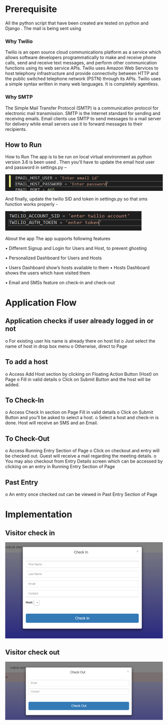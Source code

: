 # Prerequisite

All the python script that have been created are tested on python and Django . The mail is being sent using 



### Why Twilio

Twilio is an open source cloud communications platform as a service which allows software developers programmatically to make and receive phone calls, send and receive text messages, and perform other communication functions using its web service APIs. Twilio uses Amazon Web Services to host telephony infrastructure and provide connectivity between HTTP and the public switched telephone network (PSTN) through its APIs. Twilio uses a simple syntax written in many web languages. It is completely agentless. 

### Why SMTP

The Simple Mail Transfer Protocol (SMTP) is a communication protocol for electronic mail transmission. SMTP is the Internet standard for sending and receiving emails. Email clients use SMTP to send messages to a mail server for delivery while email servers use it to forward messages to their recipients. 


## How to Run

How to Run
The app is to be run on local virtual environment as python version 3.6 is been used .
Then you'll have to update the email host user and password in settings.py –

![Alt text](https://github.com/Tiwari1999/Innovaccer-summer-intern/blob/master/sample_images/EMAIL.png)
 
And finally, update the twilio SID and token in settings.py so that sms function works properly -

![Alt text](https://github.com/Tiwari1999/Innovaccer-summer-intern/blob/master/sample_images/Twillio.png)
 


About the app
The app supports following features

•	Different Signup and Login for Users and Host, to prevent ghosting

•	Personalized Dashboard for Users and Hosts

•	Users Dashboard show’s hosts available to them 
•	Hosts Dashboard shows the users which have visited them

•	Email and SMSs feature on check-in and check-out



# Application Flow
## Application checks if user already logged in or not

o	For existing user his name is already there on host list 
o	Just select the name of host in drop box menu
o	Otherwise, direct to Page
## To add a host

o	Access Add Host section by clicking on Floating Action Button (Host) on Page
o	Fill in valid details
o	Click on Submit Button and the host will be added.
## To Check-In

o	Access Check In section on Page Fill in valid details
o	Click on Submit Button and you'll be asked to select a host.
o	Select a host and check-in is done. Host will receive an SMS and an Email.
## To Check-Out

o	Access Running Entry Section of Page
o	Click on checkout and entry will be checked out. Guest will receive a mail regarding the meeting details.
o	You may also checkout from Entry Details screen which can be accessed by clicking on an entry in Running Entry Section of Page
## 	Past Entry

o	An entry once checked out can be viewed in Past Entry Section of Page

# Implementation
## Visitor check in
![alt text](https://github.com/Tiwari1999/Innovaccer-summer-intern/blob/master/sample_images/Check-in.png)

## Visitor check out
![alt text](https://github.com/Tiwari1999/Innovaccer-summer-intern/blob/master/sample_images/Chech-out.png)
